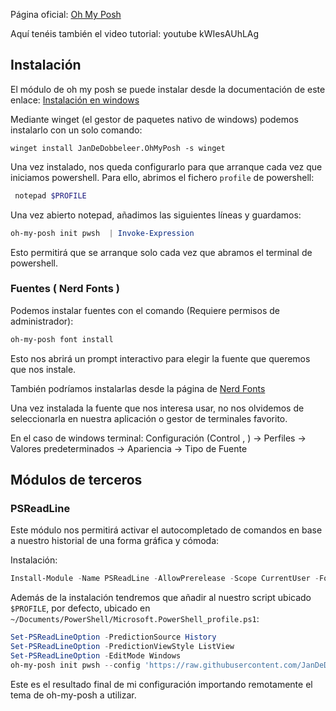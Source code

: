 
Página oficial: [Oh My Posh](https://ohmyposh.dev/)

Aquí tenéis también el video tutorial:
 youtube kWIesAUhLAg  

## Instalación 
El módulo de oh my posh se puede instalar desde la documentación de este enlace:
[Instalación en windows](https://ohmyposh.dev/docs/installation/windows)

Mediante winget (el gestor de paquetes nativo de windows) podemos instalarlo con un solo comando:
``` 
winget install JanDeDobbeleer.OhMyPosh -s winget
```

Una vez instalado, nos queda configurarlo para que arranque cada vez que iniciamos powershell. Para ello,
abrimos el fichero `profile` de powershell:
``` powershell
 notepad $PROFILE
```

Una vez abierto notepad, añadimos las siguientes líneas y guardamos:
``` powershell
oh-my-posh init pwsh  | Invoke-Expression
```

Esto permitirá que se arranque solo cada vez que abramos el terminal de powershell.

### Fuentes ( Nerd Fonts )
Podemos instalar fuentes con el comando (Requiere permisos de administrador):
``` powershell
oh-my-posh font install
```
Esto nos abrirá un prompt interactivo para elegir la fuente que queremos que nos instale.

También podríamos instalarlas desde la página de [Nerd Fonts](https://www.nerdfonts.com/)

Una vez instalada la fuente que nos interesa usar, no nos olvidemos de seleccionarla en nuestra aplicación o gestor de terminales favorito.

En el caso de windows terminal: Configuración (Control , ) -> Perfiles -> Valores predeterminados -> Apariencia -> Tipo de Fuente


## Módulos de terceros

### PSReadLine 
Este módulo nos permitirá activar el autocompletado de comandos en base a nuestro historial de una forma gráfica y cómoda:

Instalación:
``` powershell
Install-Module -Name PSReadLine -AllowPrerelease -Scope CurrentUser -Force -SkipPublisherCheck
```

Además de la instalación tendremos que añadir al nuestro script ubicado `$PROFILE`, por defecto, ubicado en `~/Documents/PowerShell/Microsoft.PowerShell_profile.ps1`:
``` powershell
Set-PSReadLineOption -PredictionSource History
Set-PSReadLineOption -PredictionViewStyle ListView
Set-PSReadLineOption -EditMode Windows
oh-my-posh init pwsh --config 'https://raw.githubusercontent.com/JanDeDobbeleer/oh-my-posh/main/themes/material.omp.json' | Invoke-Expression
```
Este es el resultado final de mi configuración importando remotamente el tema de oh-my-posh a utilizar.
